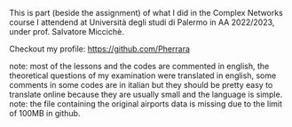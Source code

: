 This is part (beside the assignment) of what I did in the Complex Networks course I attendend at Università degli studi di Palermo in AA 2022/2023, under prof. Salvatore Miccichè.

Checkout my profile: https://github.com/Pherrara

note: most of the lessons and the codes are commented in english, the theoretical questions of my examination were translated in english, some comments in some codes are in italian but they should be pretty easy to translate online because they are usually small and the language is simple.
note: the file containing the original airports data is missing due to the limit of 100MB in github.
